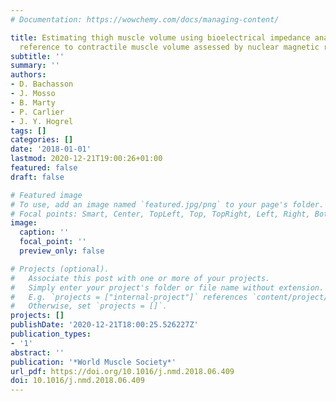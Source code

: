 ```yaml
---
# Documentation: https://wowchemy.com/docs/managing-content/

title: Estimating thigh muscle volume using bioelectrical impedance analysis with
  reference to contractile muscle volume assessed by nuclear magnetic resonance imaging
subtitle: ''
summary: ''
authors:
- D. Bachasson
- J. Mosso
- B. Marty
- P. Carlier
- J. Y. Hogrel
tags: []
categories: []
date: '2018-01-01'
lastmod: 2020-12-21T19:00:26+01:00
featured: false
draft: false

# Featured image
# To use, add an image named `featured.jpg/png` to your page's folder.
# Focal points: Smart, Center, TopLeft, Top, TopRight, Left, Right, BottomLeft, Bottom, BottomRight.
image:
  caption: ''
  focal_point: ''
  preview_only: false

# Projects (optional).
#   Associate this post with one or more of your projects.
#   Simply enter your project's folder or file name without extension.
#   E.g. `projects = ["internal-project"]` references `content/project/deep-learning/index.md`.
#   Otherwise, set `projects = []`.
projects: []
publishDate: '2020-12-21T18:00:25.526227Z'
publication_types:
- '1'
abstract: ''
publication: '*World Muscle Society*'
url_pdf: https://doi.org/10.1016/j.nmd.2018.06.409
doi: 10.1016/j.nmd.2018.06.409
---
```

